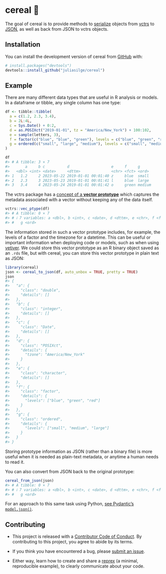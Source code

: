 
<!-- README.md is generated from README.Rmd. Please edit that file -->

# cereal 🥣

<!-- badges: start -->
<!-- badges: end -->

The goal of cereal is to provide methods to
[serialize](https://en.wikipedia.org/wiki/Serialization) objects from
[vctrs](https://vctrs.r-lib.org/) to
[JSON](https://en.wikipedia.org/wiki/JSON), as well as back from JSON to
vctrs objects.

## Installation

You can install the development version of cereal from
[GitHub](https://github.com/) with:

``` r
# install.packages("devtools")
devtools::install_github("juliasilge/cereal")
```

## Example

There are many different data types that are useful in R analysis or
models. In a dataframe or tibble, any single column has one type:

``` r
df <- tibble::tibble(
  a = c(1.2, 2.3, 3.4),
  b = 2L:4L,
  c = Sys.Date() + 0:2,
  d = as.POSIXct("2019-01-01", tz = "America/New_York") + 100:102,
  e = sample(letters, 3),
  f = factor(c("blue", "blue", "green"), levels = c("blue", "green", "red")),
  g = ordered(c("small", "large", "medium"), levels = c("small", "medium", "large"))
)

df
#> # A tibble: 3 × 7
#>       a     b c          d                   e     f     g     
#>   <dbl> <int> <date>     <dttm>              <chr> <fct> <ord> 
#> 1   1.2     2 2023-05-22 2019-01-01 00:01:40 z     blue  small 
#> 2   2.3     3 2023-05-23 2019-01-01 00:01:41 l     blue  large 
#> 3   3.4     4 2023-05-24 2019-01-01 00:01:42 o     green medium
```

The vctrs package has a [concept of a **vector
prototype**](https://vctrs.r-lib.org/articles/type-size.html) which
captures the metadata associated with a vector without keeping any of
the data itself.

``` r
vctrs::vec_ptype(df)
#> # A tibble: 0 × 7
#> # ℹ 7 variables: a <dbl>, b <int>, c <date>, d <dttm>, e <chr>, f <fct>,
#> #   g <ord>
```

The information stored in such a vector prototype includes, for example,
the levels of a factor and the timezone for a datetime. This can be
useful or important information when deploying code or models, such as
when using [vetiver](https://vetiver.rstudio.com/). We could store this
vector prototype as an R binary object saved as an `.rds` file, but with
cereal, you can store this vector prototype in plain text as JSON:

``` r
library(cereal)
json <- cereal_to_json(df, auto_unbox = TRUE, pretty = TRUE)
json
#> {
#>   "a": {
#>     "class": "double",
#>     "details": []
#>   },
#>   "b": {
#>     "class": "integer",
#>     "details": []
#>   },
#>   "c": {
#>     "class": "Date",
#>     "details": []
#>   },
#>   "d": {
#>     "class": "POSIXct",
#>     "details": {
#>       "tzone": "America/New_York"
#>     }
#>   },
#>   "e": {
#>     "class": "character",
#>     "details": []
#>   },
#>   "f": {
#>     "class": "factor",
#>     "details": {
#>       "levels": ["blue", "green", "red"]
#>     }
#>   },
#>   "g": {
#>     "class": "ordered",
#>     "details": {
#>       "levels": ["small", "medium", "large"]
#>     }
#>   }
#> }
```

Storing prototype information as JSON (rather than a binary file) is
more useful when it is needed as plain-text metadata, or anytime a human
needs to read it.

You can also convert from JSON back to the original prototype:

``` r
cereal_from_json(json)
#> # A tibble: 0 × 7
#> # ℹ 7 variables: a <dbl>, b <int>, c <date>, d <dttm>, e <chr>, f <fct>,
#> #   g <ord>
```

For an approach to this same task using Python, [see Pydantic’s
`model.json()`](https://docs.pydantic.dev/latest/usage/exporting_models/#modeljson).

## Contributing

- This project is released with a [Contributor Code of
  Conduct](https://www.contributor-covenant.org/version/2/1/CODE_OF_CONDUCT.html).
  By contributing to this project, you agree to abide by its terms.

- If you think you have encountered a bug, please [submit an
  issue](https://github.com/juliasilge/cereal/issues).

- Either way, learn how to create and share a
  [reprex](https://reprex.tidyverse.org/articles/articles/learn-reprex.html)
  (a minimal, reproducible example), to clearly communicate about your
  code.
